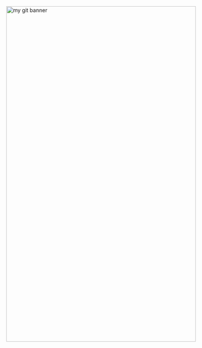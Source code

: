 <img src="readme.svg" width="100%" height="890rem" alt="my git banner" title='"100 pushups, 100 sit-ups, 100 squats, and a 10km run!"'/>
